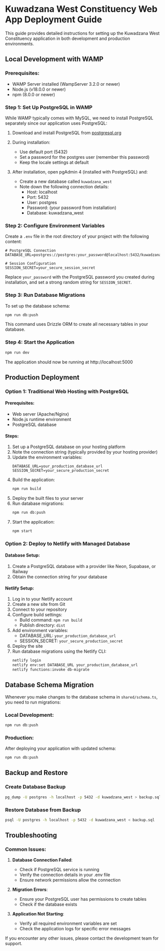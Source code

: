 # Kuwadzana West Constituency Web App Deployment Guide

This guide provides detailed instructions for setting up the Kuwadzana West Constituency application in both development and production environments.

## Local Development with WAMP

### Prerequisites:
- WAMP Server installed (WampServer 3.2.0 or newer)
- Node.js (v18.0.0 or newer)
- npm (8.0.0 or newer)

### Step 1: Set Up PostgreSQL in WAMP

While WAMP typically comes with MySQL, we need to install PostgreSQL separately since our application uses PostgreSQL:

1. Download and install PostgreSQL from [postgresql.org](https://www.postgresql.org/download/)
2. During installation:
   - Use default port (5432)
   - Set a password for the postgres user (remember this password)
   - Keep the locale settings at default

3. After installation, open pgAdmin 4 (installed with PostgreSQL) and:
   - Create a new database called `kuwadzana_west`
   - Note down the following connection details:
     - Host: localhost
     - Port: 5432
     - User: postgres
     - Password: (your password from installation)
     - Database: kuwadzana_west

### Step 2: Configure Environment Variables

Create a `.env` file in the root directory of your project with the following content:

```
# PostgreSQL Connection
DATABASE_URL=postgres://postgres:your_password@localhost:5432/kuwadzana_west

# Session Configuration
SESSION_SECRET=your_secure_session_secret
```

Replace `your_password` with the PostgreSQL password you created during installation, and set a strong random string for `SESSION_SECRET`.

### Step 3: Run Database Migrations

To set up the database schema:

```bash
npm run db:push
```

This command uses Drizzle ORM to create all necessary tables in your database.

### Step 4: Start the Application

```bash
npm run dev
```

The application should now be running at http://localhost:5000

## Production Deployment

### Option 1: Traditional Web Hosting with PostgreSQL

#### Prerequisites:
- Web server (Apache/Nginx)
- Node.js runtime environment
- PostgreSQL database

#### Steps:

1. Set up a PostgreSQL database on your hosting platform
2. Note the connection string (typically provided by your hosting provider)
3. Update the environment variables:
   ```
   DATABASE_URL=your_production_database_url
   SESSION_SECRET=your_secure_production_secret
   ```
4. Build the application:
   ```bash
   npm run build
   ```
5. Deploy the built files to your server
6. Run database migrations:
   ```bash
   npm run db:push
   ```
7. Start the application:
   ```bash
   npm start
   ```

### Option 2: Deploy to Netlify with Managed Database

#### Database Setup:
1. Create a PostgreSQL database with a provider like Neon, Supabase, or Railway
2. Obtain the connection string for your database

#### Netlify Setup:
1. Log in to your Netlify account
2. Create a new site from Git
3. Connect to your repository
4. Configure build settings:
   - Build command: `npm run build`
   - Publish directory: `dist`
5. Add environment variables:
   - DATABASE_URL: `your_production_database_url`
   - SESSION_SECRET: `your_secure_production_secret`
6. Deploy the site
7. Run database migrations using the Netlify CLI:
   ```bash
   netlify login
   netlify env:set DATABASE_URL your_production_database_url
   netlify functions:invoke db-migrate
   ```

## Database Schema Migration

Whenever you make changes to the database schema in `shared/schema.ts`, you need to run migrations:

### Local Development:
```bash
npm run db:push
```

### Production:
After deploying your application with updated schema:
```bash
npm run db:push
```

## Backup and Restore

### Create Database Backup
```bash
pg_dump -U postgres -h localhost -p 5432 -d kuwadzana_west > backup.sql
```

### Restore Database from Backup
```bash
psql -U postgres -h localhost -p 5432 -d kuwadzana_west < backup.sql
```

## Troubleshooting

### Common Issues:

1. **Database Connection Failed**:
   - Check if PostgreSQL service is running
   - Verify the connection details in your .env file
   - Ensure network permissions allow the connection

2. **Migration Errors**:
   - Ensure your PostgreSQL user has permissions to create tables
   - Check if the database exists

3. **Application Not Starting**:
   - Verify all required environment variables are set
   - Check the application logs for specific error messages

If you encounter any other issues, please contact the development team for support.